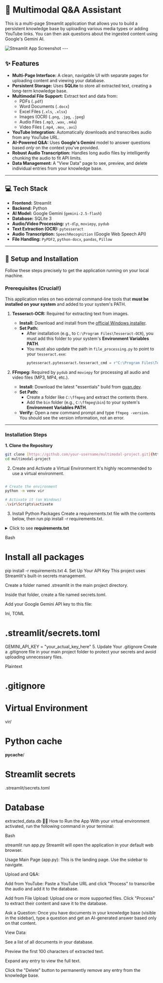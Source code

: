 # 🧠 Multimodal Q&A Assistant

This is a multi-page Streamlit application that allows you to build a persistent knowledge base by uploading various media types or adding YouTube links. You can then ask questions about the ingested content using Google's Gemini AI.

![Streamlit App Screenshot](https://i.imgur.com/example.png) ---

## ✨ Features

* **Multi-Page Interface:** A clean, navigable UI with separate pages for uploading content and viewing your database.
* **Persistent Storage:** Uses **SQLite** to store all extracted text, creating a long-term knowledge base.
* **Multimodal File Support:** Extract text and data from:
    * PDFs (`.pdf`)
    * Word Documents (`.docx`)
    * Excel Files (`.xls`, `.xlsx`)
    * Images (OCR) (`.png`, `.jpg`, `.jpeg`)
    * Audio Files (`.mp3`, `.wav`, `.m4a`)
    * Video Files (`.mp4`, `.mov`, `.avi`)
* **YouTube Integration:** Automatically downloads and transcribes audio from any YouTube URL.
* **AI-Powered Q&A:** Uses **Google's Gemini** model to answer questions based *only* on the context you've provided.
* **Robust Audio Transcription:** Handles long audio files by intelligently chunking the audio to fit API limits.
* **Data Management:** A "View Data" page to see, preview, and delete individual entries from your knowledge base.

---

## 💻 Tech Stack

* **Frontend:** Streamlit
* **Backend:** Python
* **AI Model:** Google Gemini (`gemini-2.5-flash`)
* **Database:** SQLite 3
* **Audio/Video Processing:** `yt-dlp`, `moviepy`, `pydub`
* **Text Extraction (OCR):** `pytesseract`
* **Audio Transcription:** `SpeechRecognition` (Google Web Speech API)
* **File Handling:** `PyPDF2`, `python-docx`, `pandas`, `Pillow`

---

## 🚀 Setup and Installation

Follow these steps precisely to get the application running on your local machine.

### **Prerequisites (Crucial!)**

This application relies on two external command-line tools that **must be installed on your system** and added to your system's PATH.

1.  **Tesseract-OCR:** Required for extracting text from images.
    * **Install:** Download and install from the [official Windows installer](https://github.com/UB-Mannheim/tesseract/wiki).
    * **Set Path:**
        * After installation (e.g., to `C:\Program Files\Tesseract-OCR`), you must add this folder to your system's **Environment Variables PATH**. 
        * You must also update the path in `file_processing.py` to point to your `tesseract.exe`:
            ```python
            pytesseract.pytesseract.tesseract_cmd = r"C:\Program Files\Tesseract-OCR\tesseract.exe"
            ```

2.  **FFmpeg:** Required by `pydub` and `moviepy` for processing all audio and video files (MP3, MP4, etc.).
    * **Install:** Download the latest "essentials" build from [gyan.dev](https://www.gyan.dev/ffmpeg/builds/).
    * **Set Path:**
        * Create a folder like `C:\ffmpeg` and extract the contents there.
        * Add the `bin` folder (e.g., `C:\ffmpeg\bin`) to your system's **Environment Variables PATH**.
    * **Verify:** Open a new command prompt and type `ffmpeg -version`. You should see the version information, not an error.

---

### **Installation Steps**

**1. Clone the Repository**
```bash
git clone [https://github.com/your-username/multimodal-project.git](https://github.com/your-username/multimodal-project.git)
cd multimodal-project
```
2. Create and Activate a Virtual Environment It's highly recommended to use a virtual environment.

```bash

# Create the environment
python -m venv vir

# Activate it (on Windows)
.\vir\Scripts\activate
```
3. Install Python Packages Create a requirements.txt file with the contents below, then run pip install -r requirements.txt.

<details> <summary>Click to see <strong>requirements.txt</strong></summary>

Plaintext

streamlit
google-generativeai
pytesseract
PyPDF2
python-docx
Pillow
SpeechRecognition
pydub
pandas
openpyxl
xlrd
moviepy
yt-dlp
</details>

Bash

# Install all packages
pip install -r requirements.txt
4. Set Up Your API Key This project uses Streamlit's built-in secrets management.

Create a folder named .streamlit in the main project directory.

Inside that folder, create a file named secrets.toml.

Add your Google Gemini API key to this file:

Ini, TOML

# .streamlit/secrets.toml
GEMINI_API_KEY = "your_actual_key_here"
5. Update Your .gitignore Create a .gitignore file in your main project folder to protect your secrets and avoid uploading unnecessary files.

Plaintext

# .gitignore

# Virtual Environment
vir/

# Python cache
__pycache__/

# Streamlit secrets
.streamlit/secrets.toml

# Database
extracted_data.db
🏃‍♀️ How to Run the App
With your virtual environment activated, run the following command in your terminal:

Bash

streamlit run app.py
Streamlit will open the application in your default web browser.

Usage
Main Page (app.py): This is the landing page. Use the sidebar to navigate.

Upload and Q&A:

Add from YouTube: Paste a YouTube URL and click "Process" to transcribe the audio and add it to the database.

Add from File Upload: Upload one or more supported files. Click "Process" to extract their content and save it to the database.

Ask a Question: Once you have documents in your knowledge base (visible in the sidebar), type a question and get an AI-generated answer based only on that content.

View Data:

See a list of all documents in your database.

Preview the first 100 characters of extracted text.

Expand any entry to view the full text.

Click the "Delete" button to permanently remove any entry from the knowledge base.